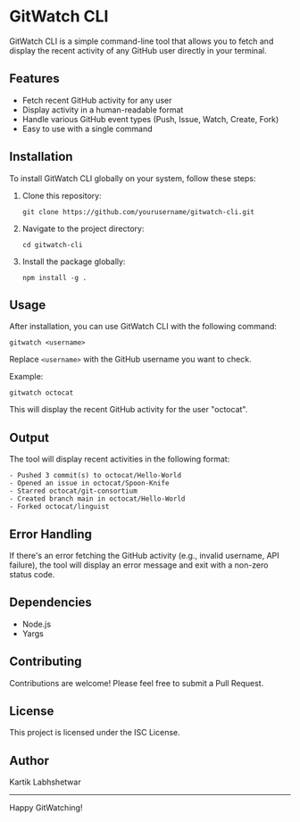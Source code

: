 # GitWatch CLI

GitWatch CLI is a simple command-line tool that allows you to fetch and display the recent activity of any GitHub user directly in your terminal.

## Features

- Fetch recent GitHub activity for any user
- Display activity in a human-readable format
- Handle various GitHub event types (Push, Issue, Watch, Create, Fork)
- Easy to use with a single command

## Installation

To install GitWatch CLI globally on your system, follow these steps:

1. Clone this repository:
   ```
   git clone https://github.com/yourusername/gitwatch-cli.git
   ```

2. Navigate to the project directory:
   ```
   cd gitwatch-cli
   ```

3. Install the package globally:
   ```
   npm install -g .
   ```

## Usage

After installation, you can use GitWatch CLI with the following command:

```
gitwatch <username>
```

Replace `<username>` with the GitHub username you want to check.

Example:
```
gitwatch octocat
```

This will display the recent GitHub activity for the user "octocat".

## Output

The tool will display recent activities in the following format:

```
- Pushed 3 commit(s) to octocat/Hello-World
- Opened an issue in octocat/Spoon-Knife
- Starred octocat/git-consortium
- Created branch main in octocat/Hello-World
- Forked octocat/linguist
```

## Error Handling

If there's an error fetching the GitHub activity (e.g., invalid username, API failure), the tool will display an error message and exit with a non-zero status code.

## Dependencies

- Node.js
- Yargs

## Contributing

Contributions are welcome! Please feel free to submit a Pull Request.

## License

This project is licensed under the ISC License.

## Author

Kartik Labhshetwar

---

Happy GitWatching!